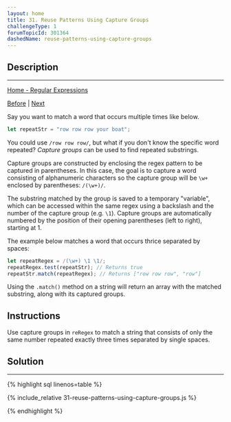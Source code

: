 ```yaml
---
layout: home
title: 31. Reuse Patterns Using Capture Groups
challengeType: 1
forumTopicId: 301364
dashedName: reuse-patterns-using-capture-groups
---
```


<div class="row">
<div class="columnStmt" markdown="1">

## Description
------

[Home - Regular Expressions](./README.md)

[Before](./30-check-for-mixed-grouping-of-characters.md)  | [Next](./32-use-capture-groups-to-search-and-replace.md) 

Say you want to match a word that occurs multiple times like below.

```js
let repeatStr = "row row row your boat";
```

You could use `/row row row/`, but what if you don't know the specific word repeated? <dfn>Capture groups</dfn> can be used to find repeated substrings.

Capture groups are constructed by enclosing the regex pattern to be captured in parentheses. In this case, the goal is to capture a word consisting of alphanumeric characters so the capture group will be `\w+` enclosed by parentheses: `/(\w+)/`.

The substring matched by the group is saved to a temporary "variable", which can be accessed within the same regex using a backslash and the number of the capture group (e.g. `\1`). Capture groups are automatically numbered by the position of their opening parentheses (left to right), starting at 1.

The example below matches a word that occurs thrice separated by spaces:

```js
let repeatRegex = /(\w+) \1 \1/;
repeatRegex.test(repeatStr); // Returns true
repeatStr.match(repeatRegex); // Returns ["row row row", "row"]
```

Using the `.match()` method on a string will return an array with the matched substring, along with its captured groups.


## Instructions 

Use capture groups in `reRegex` to match a string that consists of only the same number repeated exactly three times separated by single spaces.

</div>
<div class="columnSol" markdown="1">

## Solution
------

{% highlight sql linenos=table %}

{% include_relative 31-reuse-patterns-using-capture-groups.js %}

{% endhighlight %}

</div>
</div>